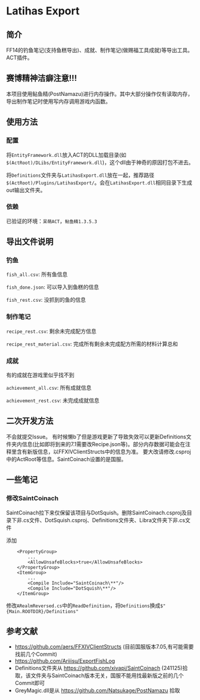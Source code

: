# Latihas Export

## 简介

FF14的钓鱼笔记(支持鱼糕导出)、成就、制作笔记(做赐福工具成就)等导出工具。ACT插件。

## 赛博精神洁癖注意!!!

本项目使用鲇鱼精(PostNamazu)进行内存操作。其中大部分操作仅有读取内存，导出制作笔记时使用写内存调用游戏内函数。

## 使用方法

### 配置

将`EntityFramework.dll`放入ACT的DLL加载目录(如`$(ActRoot)/DLibs/EntityFramework.dll`)，这个dll由于神奇的原因打包不进去。

将`Definitions`文件夹与`LatihasExport.dll`放在一起，推荐路径`$(ActRoot)/Plugins/LatihasExport/`。会在`LatihasExport.dll`相同目录下生成out输出文件夹。

### 依赖

已验证的环境：`呆萌ACT`，`鲇鱼精1.3.5.3`

## 导出文件说明

### 钓鱼

`fish_all.csv`: 所有鱼信息

`fish_done.json`: 可以导入到鱼糕的信息

`fish_rest.csv`: 没抓到的鱼的信息

### 制作笔记

`recipe_rest.csv`: 剩余未完成配方信息

`recipe_rest_material.csv`: 完成所有剩余未完成配方所需的材料计算总和

### 成就

有的成就在游戏里似乎找不到

`achievement_all.csv`: 所有成就信息

`achievement_rest.csv`: 未完成成就信息

## 二次开发方法

不会就提交Issue。
有时候懒b了但是游戏更新了导致失效可以更新Definitions文件夹内信息(比如即将到来的7.1需要改Recipe.json等)。部分内存数据可能会在注释里含有新版信息，以FFXIVClientStructs中的信息为准。
要大改请修改.csproj中的ActRoot等信息。SaintCoinach设置的是国服。

## 一些笔记

### 修改SaintCoinach

SaintCoinach拉下来仅保留该项目与DotSquish。删除SaintCoinach.csproj及目录下非.cs文件、DotSquish.csproj、Definitions文件夹、Libra文件夹下非.cs文件

添加

```
	<PropertyGroup>
		...
		<AllowUnsafeBlocks>true</AllowUnsafeBlocks>
	</PropertyGroup>
	<ItemGroup>
		...
		<Compile Include="SaintCoinach\**"/>
		<Compile Include="DotSquish\**"/>
	</ItemGroup>
```

修改`ARealmReversed.cs`中的`ReadDefinition`，将`Definitions`换成`$"{Main.ROOTDIR}/Definitions"`

## 参考文献

- https://github.com/aers/FFXIVClientStructs (目前国服版本7.05,有可能需要找前几个Commit)
- https://github.com/Ariiisu/ExportFishLog
- Definitions文件夹从 https://github.com/xivapi/SaintCoinach (241125)拾取，该文件夹与SaintCoinach版本无关，国服不能用找最新版之前的几个Commit即可
- GreyMagic.dll是从 https://github.com/Natsukage/PostNamazu 拾取
